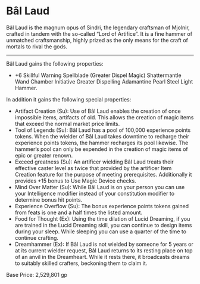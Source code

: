 # Bâl Laud

Bâl Laud is the magnum opus of Sindri, the legendary craftsman of Mjolnir, crafted in tandem with the so-called “Lord of Artifice”. It is a fine hammer of unmatched craftsmanship, highly prized as the only means for the craft of mortals to rival the gods.

---

Bâl Laud gains the following properties:
- +6 Skillful Warning Spellblade (Greater Dispel Magic) Shattermantle Wand Chamber Initiative Greater Dispelling Adamantine Pearl Steel Light Hammer.

In addition it gains the following special properties:
- Artifact Creation (Su): Use of Bâl Laud enables the creation of once impossible items, artifacts of old. This allows the creation of magic items that exceed the normal market price limits.
- Tool of Legends (Su): Bâl Laud has a pool of 100,000 experience points tokens. When the wielder of Bâl Laud takes downtime to recharge their experience points tokens, the hammer recharges its pool likewise. The hammer’s pool can only be expended in the creation of magic items of epic or greater renown.
- Exceed greatness (Su): An artificer wielding Bâl Laud treats their effective caster level as twice that provided by the artificer Item Creation feature for the purpose of meeting prerequisites. Additionally it provides +15 bonus to Use Magic Device checks.
- Mind Over Matter (Su): While Bâl Laud is on your person you can use your Intelligence modifier instead of your constitution modifier to determine bonus hit points.
- Experience Overflow (Su): The bonus experience points tokens gained from feats is one and a half times the listed amount.
- Food for Thought (Ex): Using the time dilation of Lucid Dreaming, if you are trained in the Lucid Dreaming skill, you can continue to design items during your sleep. While sleeping you can use a quarter of the time to continue crafting.
- Dreamhammer (Ex): If Bâl Laud is not wielded by someone for 5 years or at its current wielder request, Bâl Laud returns to its resting place on top of an anvil in the Dreamheart. While it rests there, it broadcasts dreams to suitably skilled crafters, beckoning them to claim it.

Base Price: 2,529,801 gp

